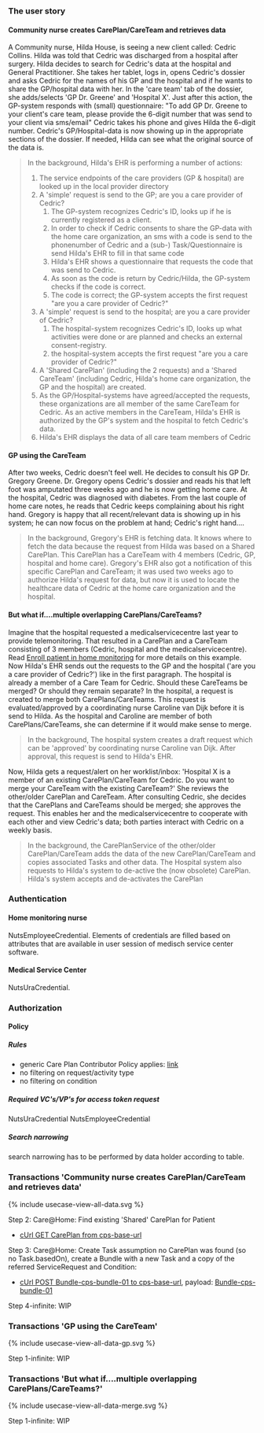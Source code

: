 ### The user story

#### Community nurse creates CarePlan/CareTeam and retrieves data

A Community nurse, Hilda House, is seeing a new client called: Cedric Collins. Hilda was told that Cedric was discharged from a hospital after surgery. Hilda decides to search for Cedric's data at the hospital and General Practitioner. She takes her tablet, logs in, opens Cedric's dossier and asks Cedric for the names of his GP and the hospital and if he wants to share the GP/hospital data with her. In the 'care team' tab of the dossier, she adds/selects 'GP Dr. Greene' and 'Hospital X'. Just after this action, the GP-system responds with (small) questionnaire: "To add GP Dr. Greene to your client's care team, please provide the 6-digit number that was send to your client via sms/email" Cedric takes his phone and gives Hilda the 6-digit number. Cedric's GP/Hospital-data is now showing up in the appropriate sections of the dossier. If needed, Hilda can see what the original source of the data is.

> In the background, Hilda's EHR is performing a number of actions: 
> 1. The service endpoints of the care providers (GP & hospital) are looked up in the local provider directory
> 1. A 'simple' request is send to the GP; are you a care provider of Cedric?
>    1. The GP-system recognizes Cedric's ID, looks up if he is currently registered as a client. 
>    1. In order to check if Cedric consents to share the GP-data with the home care organization, an sms with a code is send to the phonenumber of Cedric and a (sub-) Task/Questionnaire is send Hilda's EHR to fill in that same code
>    1. Hilda's EHR shows a questionnaire that requests the code that was send to Cedric.
>    1. As soon as the code is return by Cedric/Hilda, the GP-system checks if the code is correct.
>    1. The code is correct; the GP-system accepts the first request "are you a care provider of Cedric?" 
> 1. A 'simple' request is send to the hospital; are you a care provider of Cedric?   
>    1. The hospital-system recognizes Cedric's ID, looks up what activities were done or are planned and checks an external consent-registry. 
>    1. the hospital-system accepts the first request "are you a care provider of Cedric?"
> 1. A 'Shared CarePlan' (including the 2 requests) and a 'Shared CareTeam' (including Cedric, Hilda's home care organization, the GP and the hospital) are created.
> 1. As the GP/Hospital-systems have agreed/accepted the requests, these organizations are all member of the same CareTeam for Cedric. As an active members in the CareTeam, Hilda's EHR is authorized by the GP's system and the hospital to fetch Cedric's data.
> 1. Hilda's EHR displays the data of all care team members of Cedric  

#### GP using the CareTeam

After two weeks, Cedric doesn't feel well. He decides to consult his GP Dr. Gregory Greene. Dr. Gregory opens Cedric's dossier and reads his that left foot was amputated three weeks ago and he is now getting home care. At the hospital, Cedric was diagnosed with diabetes. From the last couple of home care notes, he reads that Cedric keeps complaining about his right hand. 
Gregory is happy that all recent/relevant data is showing up in his system; he can now focus on the problem at hand; Cedric's right hand.... 


> In the background, Gregory's EHR is fetching data. It knows where to fetch the data because the request from Hilda was based on a Shared CarePlan. This CarePlan has a CareTeam with 4 members (Cedric, GP, hospital and home care). Gregory's EHR also got a notification of this specific CarePlan and CareTeam; it was used two weeks ago to authorize Hilda's request for data, but now it is used to locate the healthcare data of Cedric at the home care organization and the hospital.


#### But what if....multiple overlapping CarePlans/CareTeams?

Imagine that the hospital requested a medicalservicecentre last year to provide telemonitoring. That resulted in a CarePlan and a CareTeam consisting of 3 members (Cedric, hospital and the medicalservicecentre). Read [Enroll patient in home monitoring](./usecase-enrollment.html) for more details on this example.  
Now Hilda's EHR sends out the requests to the GP and the hospital ('are you a care provider of Cedric?') like in the first paragraph. The hospital is already a member of a Care Team for Cedric. Should these CareTeams be merged? Or should they remain separate?  In the hospital, a request is created to merge both CarePlans/CareTeams. This request is evaluated/approved by a coordinating nurse Caroline van Dijk before it is send to Hilda. As the hospital and Caroline are member of both CarePlans/CareTeams, she can determine if it would make sense to merge.

> In the background, The hospital system creates a draft request which can be 'approved' by coordinating nurse Caroline van Dijk. After approval, this request is send to Hilda's EHR.

 Now, Hilda gets a request/alert on her worklist/inbox: 'Hospital X is a member of an existing CarePlan/CareTeam for Cedric. Do you want to merge your CareTeam with the existing CareTeam?' She reviews the other/older CarePlan and CareTeam. After consulting Cedric, she decides that the CarePlans and CareTeams should be merged; she approves the request. This enables her and the medicalservicecentre to cooperate with each other and view Cedric's data; both parties interact with Cedric on a weekly basis.
 
 > In the background, the CarePlanService of the other/older CarePlan/CareTeam adds the data of the new CarePlan/CareTeam and copies associated Tasks and other data. The Hospital system also requests to Hilda's system to de-active the (now obsolete) CarePlan. Hilda's system accepts and de-activates the CarePlan

<!-- 
### Data set definition

The data set that is relevant for the combination of the condition Heart Failure and the Request type "Telemonitoring" is defined as follows:

Franks magic here. I think a table that lists all expected FHIR queries
Sometghing like

|Description|HTTP request to be sent by MSC to data holder|HTTP request to be executed internally by data holder|
|-----------|----------|-----------|
|Patient details|GET Patient| GET Patient/?identifier=http://fhir.nl/fhir/NamingSystem/bsn|[BSN from CarePlan]|
|Condition|GET Condition| GET Condition/?xxxx=yyyyy|
|Medication|GET MedicationStatement| GET MedicationStatement/?xxxx=yyyyy|
|...|...|...| -->



### Authentication

#### Home monitoring nurse

NutsEmployeeCredential. Elements of credentials are filled based on attributes that are available in user session of medisch service center software.

#### Medical Service Center

NutsUraCredential.


### Authorization

#### Policy

##### Rules
- generic Care Plan Contributor Policy applies: [link](https://santeonnl.github.io/shared-care-planning/security-authorization.html#access-to-resources-of-which-the-care-plan-contributor-is-data-holder)
- no filtering on request/activity type
- no filtering on condition

##### Required VC's/VP's for access token request
NutsUraCredential
NutsEmployeeCredential

##### Search narrowing
search narrowing has to be performed by data holder according to table.

### Transactions 'Community nurse creates CarePlan/CareTeam and retrieves data'

<div>
{% include usecase-view-all-data.svg %}
</div>

Step 2: Care@Home: Find existing 'Shared' CarePlan for Patient
- [cUrl GET CarePlan from cps-base-url](cUrl-GET-CarePlan-from-cps-base-url.txt)


Step 3: Care@Home: Create Task 
assumption no CarePlan was found (so no Task.basedOn), create a Bundle with a new Task and a copy of the referred ServiceRequest and Condition:
- [cUrl POST Bundle-cps-bundle-01 to cps-base-url](cUrl-POST-Bundle-cps-bundle-01-to-cps-base-url.txt), payload: [Bundle-cps-bundle-01](Bundle-cps-bundle-01.json)

Step 4-infinite: WIP


### Transactions 'GP using the CareTeam'

<div>
{% include usecase-view-all-data-gp.svg %}
</div>

Step 1-infinite: WIP

### Transactions 'But what if....multiple overlapping CarePlans/CareTeams?'

<div>
{% include usecase-view-all-data-merge.svg %}
</div>

Step 1-infinite: WIP